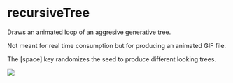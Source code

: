 # recursiveTree

Draws an animated loop of an aggresive generative tree.

Not meant for real time consumption but for producing an animated GIF file.

The [space] key randomizes the seed to produce different looking trees.

![](https://raw.githubusercontent.com/hamoid/Fun-Programming/master/processing/ideas/2015/06/recursiveTree/thumb.png)

